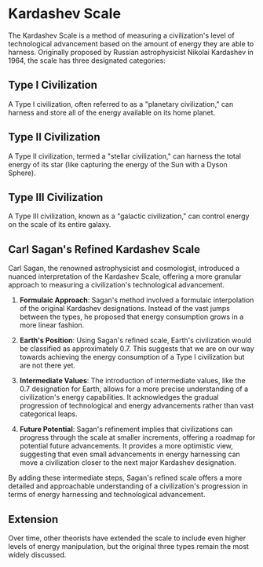 # Kardashev Scale

The Kardashev Scale is a method of measuring a civilization's level of technological advancement based on the amount of energy they are able to harness.
Originally proposed by Russian astrophysicist Nikolai Kardashev in 1964, the scale has three designated categories:

## Type I Civilization
A Type I civilization, often referred to as a "planetary civilization," can harness and store all of the energy available on its home planet.

## Type II Civilization
A Type II civilization, termed a "stellar civilization," can harness the total energy of its star (like capturing the energy of the Sun with a Dyson Sphere).

## Type III Civilization
A Type III civilization, known as a "galactic civilization," can control energy on the scale of its entire galaxy.

## Carl Sagan's Refined Kardashev Scale

Carl Sagan, the renowned astrophysicist and cosmologist, introduced a nuanced interpretation of the Kardashev Scale, offering a more granular approach to measuring a civilization's technological advancement.

1. **Formulaic Approach**: Sagan's method involved a formulaic interpolation of the original Kardashev designations. Instead of the vast jumps between the types, he proposed that energy consumption grows in a more linear fashion.

2. **Earth's Position**: Using Sagan's refined scale, Earth's civilization would be classified as approximately 0.7. This suggests that we are on our way towards achieving the energy consumption of a Type I civilization but are not there yet.

3. **Intermediate Values**: The introduction of intermediate values, like the 0.7 designation for Earth, allows for a more precise understanding of a civilization's energy capabilities. It acknowledges the gradual progression of technological and energy advancements rather than vast categorical leaps.

4. **Future Potential**: Sagan's refinement implies that civilizations can progress through the scale at smaller increments, offering a roadmap for potential future advancements. It provides a more optimistic view, suggesting that even small advancements in energy harnessing can move a civilization closer to the next major Kardashev designation.

By adding these intermediate steps, Sagan's refined scale offers a more detailed and approachable understanding of a civilization's progression in terms of energy harnessing and technological advancement.

## Extension
Over time, other theorists have extended the scale to include even higher levels of energy manipulation, but the original three types remain the most widely discussed.
